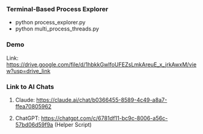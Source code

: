 ### Terminal-Based Process Explorer

- python process_explorer.py
- python multi_process_threads.py

### Demo

Link: https://drive.google.com/file/d/1hbkkGwlfoUFEZsLmkAreuE_x_jrkAwxM/view?usp=drive_link

### Link to AI Chats

1. Claude: https://claude.ai/chat/b0366455-8589-4c49-a8a7-ffea70805962

2. ChatGPT: https://chatgpt.com/c/6781df11-bc9c-8006-a56c-57bd06d59f9a (Helper Script)
